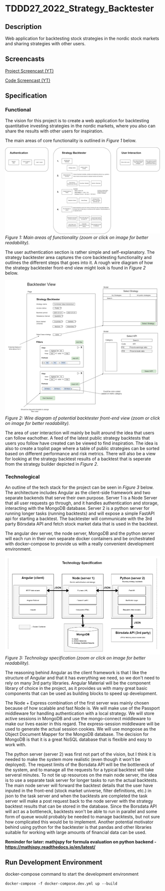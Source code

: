 # TDDD27_2022_Strategy_Backtester

## Description
Web application for backtesting stock strategies in the nordic stock markets and sharing strategies with other users.

## Screencasts
[Project Screencast (YT)](https://www.youtube.com/watch?v=35Il-kkOVsY)

[Code Screencast (YT)](https://www.youtube.com/watch?v=VR8H3Fex6Sc)


## Specification
### Functional
The vision for this project is to create a web application for backtesting quantitative investing strategies in the nordic markets, where you also can share the results with other users for inspiration. 

The main areas of core functionality is outlined in *Figure 1* below. 

![alt text](/documents%20and%20diagrams/Functional%20Specification%20Diagram.png)
*Figure 1: Main areas of functionality (zoom or click on image for better readability).*

The user authentication section is rather simple and self-explanatory. The strategy backtester area captures the core backtesting functionality and outlines the different steps that goes into it. A rough wire diagram of how the strategy backtester front-end view might look is found in *Figure 2* below.

![alt text](/documents%20and%20diagrams/Backtester%20View.png)
*Figure 2: Wire diagram of potential backtester front-end view (zoom or click on image for better readability).*

The area of user interaction will mainly be built around the idea that users can follow eachother. A feed of the latest public strategy backtests that users you follow have created can be viewed to find inspiration. The idea is also to create a toplist page where a table of public strategies can be sorted based on different performance and risk metrics. There will also be a view for looking at the strategy backtest results of a backtest that is seperate from the strategy builder depicted in *Figure 2*.


### Technological
An outline of the tech stack for the project can be seen in *Figure 3* below. The architecture includes Angular as the client-side framework and two separate backends that serve their own purpose. Server 1 is a Node Server that all user requests go through, and it handles authentication and storage, interacting with the MongoDB database. Server 2 is a python server for running longer tasks (running backtests) and will expose a simple FastAPI api for starting a backtest. The backtester will communicate with the 3rd party Börsdata API and fetch stock market data that is used in the backtest.

The angular dev server, the node server, MongoDB and the python server will each run in their own separate docker containers and be orchestrated with docker-compose to provide us with a really convenient development environment. 

![alt text](/documents%20and%20diagrams/Tech%20Stack.png)
*Figure 3: Technology specification (zoom or click on image for better readability).*

The reasoning behind Angular as the client framework is that I like the structure of Angular and that it has everything we need, so we don't need to rely on many 3rd party libraries. Angular Material will be the component library of choice in the project, as it provides us with many great basic components that can be used as building blocks to speed up development.

The Node + Express combination of the first server was mainly chosen because of how scalable and fast Node is. We will make use of the Passport middleware for handling authentication with a local strategy. We will store active sessions in MongoDB and use the mongo-connect middleware to make our lives easier in this regard. The express-session middleware will be used to generate the actual session cookies. We will use mongoose as the Object Document Mapper for the MongoDB database. The decision for MongoDB is that it is a great NoSQL database that is flexible and easy to work with. 

The python server (server 2) was first not part of the vision, but I think it is needed to make the system more realistic (even though it won't be deployed). The request limits of the Borsdata API will be the bottleneck of the system, and to manage all the requests for a typical backtest will take serveral minutes. To not tie up resources on the main node server, the idea is to use a separate task server for longer tasks to run the actual backtests. The main node server will forward the backtest details that the user have inputed in the front-end (stock market universe, filter definitions, etc.) in json to the task server and when the backtests are completed the task server will make a post request back to the node server with the strategy backtest results that can be stored in the database. Since the Borsdata API will act as a bottleneck, backtests won't be able to run in parallel and some form of queue would probably be needed to manage backtests, but not sure how complicated this would be to implement. Another potential motivator behind using python for the backtester is that pandas and other libraries suitable for working with large amounts of financial data can be used.

**Reminder for later: mathjspy for formula evaluation on python backend - https://mathjspy.readthedocs.io/en/latest/**

## Run Development Environment
docker-compose command to start the development environment

```
docker-compose -f docker-compose.dev.yml up --build
```
